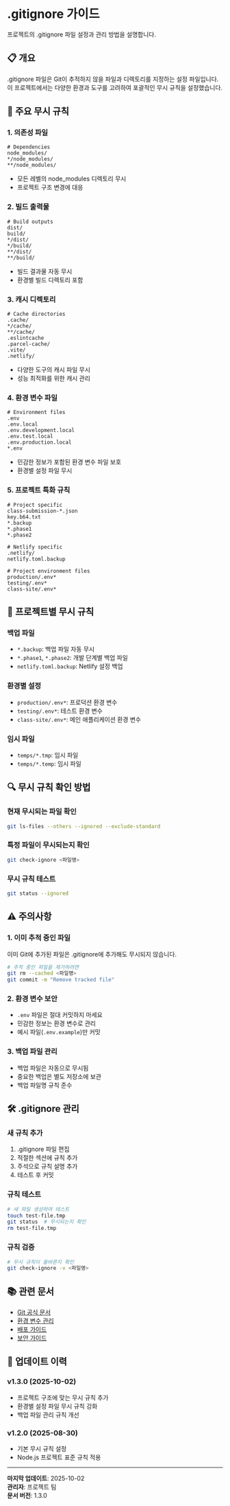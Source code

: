 # .gitignore 가이드

프로젝트의 .gitignore 파일 설정과 관리 방법을 설명합니다.

## 📋 개요

.gitignore 파일은 Git이 추적하지 않을 파일과 디렉토리를 지정하는 설정 파일입니다. 이 프로젝트에서는 다양한 환경과 도구를 고려하여 포괄적인 무시 규칙을 설정했습니다.

## 🔧 주요 무시 규칙

### 1. 의존성 파일
```gitignore
# Dependencies
node_modules/
*/node_modules/
**/node_modules/
```
- 모든 레벨의 node_modules 디렉토리 무시
- 프로젝트 구조 변경에 대응

### 2. 빌드 출력물
```gitignore
# Build outputs
dist/
build/
*/dist/
*/build/
**/dist/
**/build/
```
- 빌드 결과물 자동 무시
- 환경별 빌드 디렉토리 포함

### 3. 캐시 디렉토리
```gitignore
# Cache directories
.cache/
*/cache/
**/cache/
.eslintcache
.parcel-cache/
.vite/
.netlify/
```
- 다양한 도구의 캐시 파일 무시
- 성능 최적화를 위한 캐시 관리

### 4. 환경 변수 파일
```gitignore
# Environment files
.env
.env.local
.env.development.local
.env.test.local
.env.production.local
*.env
```
- 민감한 정보가 포함된 환경 변수 파일 보호
- 환경별 설정 파일 무시

### 5. 프로젝트 특화 규칙
```gitignore
# Project specific
class-submission-*.json
key.b64.txt
*.backup
*.phase1
*.phase2

# Netlify specific
.netlify/
netlify.toml.backup

# Project environment files
production/.env*
testing/.env*
class-site/.env*
```

## 🎯 프로젝트별 무시 규칙

### 백업 파일
- `*.backup`: 백업 파일 자동 무시
- `*.phase1`, `*.phase2`: 개발 단계별 백업 파일
- `netlify.toml.backup`: Netlify 설정 백업

### 환경별 설정
- `production/.env*`: 프로덕션 환경 변수
- `testing/.env*`: 테스트 환경 변수
- `class-site/.env*`: 메인 애플리케이션 환경 변수

### 임시 파일
- `temps/*.tmp`: 임시 파일
- `temps/*.temp`: 임시 파일

## 🔍 무시 규칙 확인 방법

### 현재 무시되는 파일 확인
```bash
git ls-files --others --ignored --exclude-standard
```

### 특정 파일이 무시되는지 확인
```bash
git check-ignore <파일명>
```

### 무시 규칙 테스트
```bash
git status --ignored
```

## ⚠️ 주의사항

### 1. 이미 추적 중인 파일
이미 Git에 추가된 파일은 .gitignore에 추가해도 무시되지 않습니다.

```bash
# 추적 중인 파일을 제거하려면
git rm --cached <파일명>
git commit -m "Remove tracked file"
```

### 2. 환경 변수 보안
- `.env` 파일은 절대 커밋하지 마세요
- 민감한 정보는 환경 변수로 관리
- 예시 파일(`.env.example`)만 커밋

### 3. 백업 파일 관리
- 백업 파일은 자동으로 무시됨
- 중요한 백업은 별도 저장소에 보관
- 백업 파일명 규칙 준수

## 🛠️ .gitignore 관리

### 새 규칙 추가
1. .gitignore 파일 편집
2. 적절한 섹션에 규칙 추가
3. 주석으로 규칙 설명 추가
4. 테스트 후 커밋

### 규칙 테스트
```bash
# 새 파일 생성하여 테스트
touch test-file.tmp
git status  # 무시되는지 확인
rm test-file.tmp
```

### 규칙 검증
```bash
# 무시 규칙이 올바른지 확인
git check-ignore -v <파일명>
```

## 📚 관련 문서

- [Git 공식 문서](https://git-scm.com/docs/gitignore)
- [환경 변수 관리](project/configuration.md)
- [배포 가이드](project/deployment.md)
- [보안 가이드](project/README.md#보안)

## 🔄 업데이트 이력

### v1.3.0 (2025-10-02)
- 프로젝트 구조에 맞는 무시 규칙 추가
- 환경별 설정 파일 무시 규칙 강화
- 백업 파일 관리 규칙 개선

### v1.2.0 (2025-08-30)
- 기본 무시 규칙 설정
- Node.js 프로젝트 표준 규칙 적용

---

**마지막 업데이트**: 2025-10-02  
**관리자**: 프로젝트 팀  
**문서 버전**: 1.3.0

